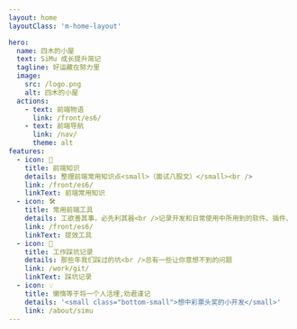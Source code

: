 ```yaml
---
layout: home
layoutClass: 'm-home-layout'

hero:
  name: 四木的小屋
  text: SiMu 成长提升简记
  tagline: 好运藏在努力里
  image:
    src: /logo.png
    alt: 四木的小屋
  actions:
    - text: 前端物语
      link: /front/es6/
    - text: 前端导航
      link: /nav/
      theme: alt
features:
  - icon: 📖
    title: 前端知识
    details: 整理前端常用知识点<small>（面试八股文）</small><br />
    link: /front/es6/
    linkText: 前端常用知识
  - icon: 🛠️
    title: 常用前端工具
    details: 工欲善其事，必先利其器<br />记录开发和日常使用中所用到的软件、插件、扩展等
    link: /front/es6/
    linkText: 提效工具
  - icon: 💎
    title: 工作踩坑记录
    details: 那些年我们踩过的坑<br />总有一些让你意想不到的问题
    link: /work/git/
    linkText: 踩坑记录
  - icon: 💡
    title: 懒惰等于将一个人活埋,劝君谨记
    details: '<small class="bottom-small">想中彩票头奖的小开发</small>'
    link: /about/simu
---
```


<style>
/*爱的魔力转圈圈*/
.m-home-layout .image-src:hover {
  transform: translate(-50%, -50%) rotate(666turn);
  transition: transform 59s 1s cubic-bezier(0.3, 0, 0.8, 1);
}

.m-home-layout .details small {
  opacity: 0.8;
}

.m-home-layout .bottom-small {
  display: block;
  margin-top: 2em;
  text-align: right;
}
</style>
